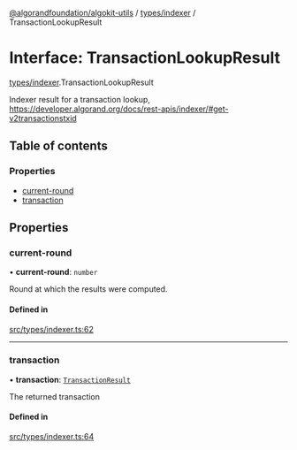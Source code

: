 [@algorandfoundation/algokit-utils](../index.md) / [types/indexer](../modules/types_indexer.md) / TransactionLookupResult

# Interface: TransactionLookupResult

[types/indexer](../modules/types_indexer.md).TransactionLookupResult

Indexer result for a transaction lookup, https://developer.algorand.org/docs/rest-apis/indexer/#get-v2transactionstxid

## Table of contents

### Properties

- [current-round](types_indexer.TransactionLookupResult.md#current-round)
- [transaction](types_indexer.TransactionLookupResult.md#transaction)

## Properties

### current-round

• **current-round**: `number`

Round at which the results were computed.

#### Defined in

[src/types/indexer.ts:62](https://github.com/algorandfoundation/algokit-utils-ts/blob/main/src/types/indexer.ts#L62)

___

### transaction

• **transaction**: [`TransactionResult`](types_indexer.TransactionResult.md)

The returned transaction

#### Defined in

[src/types/indexer.ts:64](https://github.com/algorandfoundation/algokit-utils-ts/blob/main/src/types/indexer.ts#L64)
